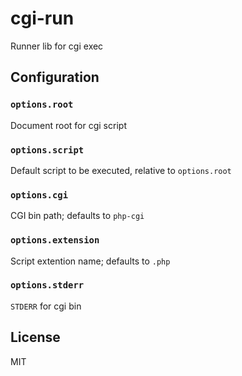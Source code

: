 cgi-run
=======

Runner lib for cgi exec


## Configuration

### `options.root`

Document root for cgi script

### `options.script`

Default script to be executed, relative to `options.root`

### `options.cgi`

CGI bin path; defaults to `php-cgi`

### `options.extension`

Script extention name; defaults to `.php`

### `options.stderr`

`STDERR` for cgi bin

## License

MIT